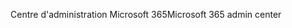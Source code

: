 <span data-ttu-id="2a0b2-101">Centre d'administration Microsoft 365</span><span class="sxs-lookup"><span data-stu-id="2a0b2-101">Microsoft 365 admin center</span></span>